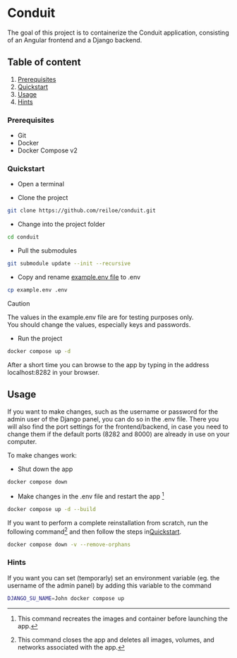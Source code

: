 # Conduit

The goal of this project is to containerize the Conduit application, consisting of an Angular frontend and a Django backend.

## Table of content

1. [Prerequisites](#prerequisites)
2. [Quickstart](#quickstart)
3. [Usage](#usage)
4. [Hints](#hints)

### Prerequisites

- Git
- Docker
- Docker Compose v2

### Quickstart

- Open a terminal

- Clone the project

```bash
git clone https://github.com/reiloe/conduit.git
```

- Change into the project folder

```bash
cd conduit
```

- Pull the submodules

```bash
git submodule update --init --recursive
```

- Copy and rename [example.env file](example.env) to .env

```bash
cp example.env .env
```

> [!CAUTION]  
> The values in the example.env file are for testing purposes only.  
> You should change the values, especially keys and passwords.

- Run the project

```bash
docker compose up -d
```

After a short time you can browse to the app by typing in the address localhost:8282 in your browser.

## Usage

If you want to make changes, such as the username or password for the admin user of the Django panel, you can do so in the .env file.
There you will also find the port settings for the frontend/backend, in case you need to change them if the default ports (8282 and 8000) are already in use on your computer.  

To make changes work:

- Shut down the app

```bash
docker compose down
```

- Make changes in the .env file and restart the app [^1]

```bash
docker compose up -d --build
```

If you want to perform a complete reinstallation from scratch, run the following command[^2] and then follow the steps in[Quickstart](#quickstart).

```bash
docker compose down -v --remove-orphans
```

### Hints

If you want you can set (temporarly) set an environment variable (eg. the username of the admin panel) by adding this variable to the command

```bash
DJANGO_SU_NAME=John docker compose up
```

[^1]: This command recreates the images and container before launching the app.
[^2]: This command closes the app and deletes all images, volumes, and networks associated with the app.
